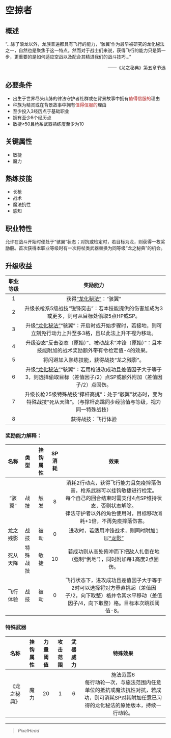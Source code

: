 # 空掠者

## 概述

“…除了浪龙以外，龙族普遍都具有飞行的能力，‘骇翼’作为最早被研究的龙化秘法之一，自然也是聚焦于这一特点。然而对于战士们来说，获得飞行的能力只是第一步，更重要的是如何适应空战以及配合其精进我们的战斗技巧…”
<div align="right">——《龙之秘典》第五章节选</div>

## 必要条件

* 出生于世界尽头山脉的律法守护者社群或在背景故事中拥有<font color="#B22222">值得信服的</font>理由
* 种族为精灵或在背景故事中拥有<font color="#B22222">值得信服的</font>理由
* 至少投入3经历点于基础职业
* 拥有至少8个经历点
* 敏捷≥50且枪系武器熟练度至少为10

## 关键属性

* 敏捷
* 魔力

## 熟练技能

* 长枪
* 战术
* 魔法抗性
* 感知
  
## 职业特性

允许在战斗开始时便处于“骇翼”状态；对抗或检定时，若目标为龙，则获得一枚奖励骰。首次获得本职业等级时有一次将杖类武器替换为同等级“龙之秘典”的机会。

## 升级收益

职业等级|奖励能力
:--:|:--:
1|获得<a href="../../../../status/normal/#龙化秘法" target="_blank">“龙化秘法”</a>：“骇翼”
2|升级长枪系5级战技“锐锋突击”：若本技能提供的伤害加成为3或更多，则可从目标处偷取5点HP或SP。
3|升级<a href="../../../../status/normal/#龙化秘法" target="_blank">“龙化秘法”</a>“骇翼”：开启时或开始步骤时，若接地，则可立刻免行动力上升至多3格，且以此法上升不视为移动。
4|升级姿态“反击姿态（原始）”、被动战术“冲锋（原始）”：且本技能附加的战术奖励额外带有令检定值-4的效果。
5|将闪避加入熟练技能，获得战技“龙之残影”。
6|升级<a href="../../../../status/normal/#龙化秘法" target="_blank">“龙化秘法”</a>“骇翼”：若用枪进攻成功且差值因子大于等于3，则选择偷取目标（差值因子/2）点SP或额外附加（差值因子/2）点固伤。
7|升级长枪25级特殊战技“撑杆高挑”：处于“骇翼”状态时，变为特殊战技“死从天降”。（与撑杆高跳同步经验值与等级，视为同一特殊战技）
8|获得战技：飞行体验

### 奖励能力解释：

名称|类型|挂钩属性|SP消耗|效果
:--:|:--:|:--:|:--:|:--:
“骇翼”|战技|触发|8|消耗2行动点，获得飞行能力且免疫摔落伤害，枪系武器可以挂钩敏捷进行检定。<br>每个自己的回合结束时需支付4点SP维持状态，否则状态解除。<br>律法守护者以外的角色使用时，目标移动消耗+1倍，不再免疫摔落伤害。
龙之残影|战技|被动|0|进攻时，若适用冲锋战术，则同时附加1层<a href="../../../../status/mark/#龙影" target="_blank">“龙影”</a>
死从天降|特殊战技|敏捷|10|若成功则从高处俯冲而下把敌人扎倒在地（强制“倒地”），同时附加每1高度2点固伤。
飞行体验|战技|被动|0|飞行状态下，进攻成功且差值因子大于等于2时可以选择将对方垂直挑起（差值因子/2，向下取整）格并令其水平移动（差值因子/4，向下取整）格。目标本次跳跃阈值-8。

### 特殊武器

名称|挂钩属性|力量阈值|攻击范围|武器威力|特殊效果
:--:|:--:|:--:|:--:|:--:|:--:
《龙之秘典》|魔力|20|1|6|施法范围6<br>每行动轮一次，与施法范围内任意单位的抵抗或魔法抗性对抗，若成功，则可消耗SP对其附加任意已习得的龙化秘法的原始版本，持续一行动轮。

---

> *PixelHead*